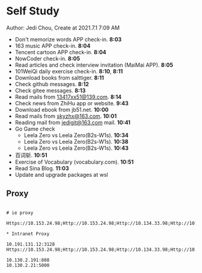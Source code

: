 # Self Study

Author: Jedi Chou, Create at 2021.7.1 7:09 AM

* Don't memorize words APP check-in. **8:03**
* 163 music APP check-in. **8:04**
* Tencent cartoon APP check-in. **8:04**
* NowCoder check-in. **8:05**
* Read articles and check interview invitation (MaiMai APP). **8:05**
* 101WeiQi daily exercise check-in. **8:10**, **8:11**
* Download books from salttiger. **8:11**
* Check github messages. **8:12**
* Check gitee messages. **8:13**
* Read mails from 13417xx51@139.com. **8:14**
* Check news from ZhiHu app or website. **9:43**
* Download ebook from jb51.net. **10:00**
* Read mails from skyzhx@163.com. **10:01**
* Reading mail from jedigit@163.com mail. **10:41**
* Go Game check
  * Leela Zero vs Leela Zero(B2s-W1s). **10:34**
  * Leela Zero vs Leela Zero(B2s-W1s). **10:38**
  * Leela Zero vs Leela Zero(B2s-W1s). **10:43**
* 百词斩. **10:51**
* Exercise of Vocabulary (vocabulary.com). **10:51**
* Read Sina Blog. **11:03**
* Update and upgrade packages at wsl

## Proxy

```memo

# ie proxy

Https://10.153.24.98;Http://10.153.24.98;Http://10.134.33.98;Http://10.98.29.190;Https://Ca.Foxconn.Com;Http://Ca.Foxconn.Com;Http://esign.efoxconn.com;Http://ks.esign.efoxconn.com;Http://evouchers.efoxconn.com;Http://emvouchers.efoxconn.com;10.*;10.*;*.efoxconn.com;*.foxconn.com;*.moko.cc;*.163.com;*.mm131.com;*.mmjpg.com;*.jd.com;*.github.com;github.com;pan.baidu.com;https://ssl.mail.163.com;*.weibo.com;developer.aliyun.com;*.bilibili.com;*.adobe.com;*.elastic.co;*.sina.com.cn;transfer.efoxconn.com;*.qq.com;*.cnblogs.com;*.youdao.com;*.blogspot.com;*.youdao.com;*.yinxiang.com;*.youku.com;*.iteye.com;*.layui.com;*.amazeui.org;*.golang.org;www.0daydown.com;*.minmaxtec.com

* Intranet Proxy

10.191.131.12:3128
Https://10.153.24.98;Http://10.153.24.98;Http://10.134.33.98;Http://10.98.29.190;Https://Ca.Foxconn.Com;Http://Ca.Foxconn.Com;Http://esign.efoxconn.com;Http://ks.esign.efoxconn.com;Http://evouchers.efoxconn.com;Http://emvouchers.efoxconn.com

10.130.2.191:808
10.130.2.21:5000
```

